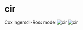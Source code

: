 # cir
Cox Ingersoll-Ross model
![cir](https://github.com/js2nijjar/cir/assets/141672092/2c05a4f8-f446-4351-a7d3-c0110a8199b0)
![cir](https://github.com/js2nijjar/cir/assets/141672092/fe9a81b7-5c61-4fe6-a7e7-b114022e7735)

